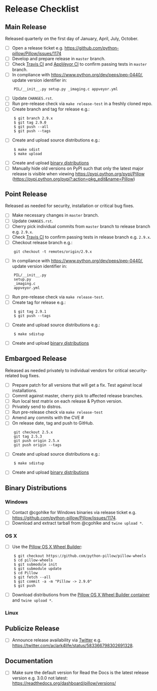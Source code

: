 # Release Checklist

## Main Release

Released quarterly on the first day of January, April, July, October.

* [ ] Open a release ticket e.g. https://github.com/python-pillow/Pillow/issues/1174
* [ ] Develop and prepare release in ``master`` branch.
* [ ] Check [Travis CI](https://travis-ci.org/python-pillow/Pillow) and [AppVeyor CI](https://ci.appveyor.com/project/python-pillow/Pillow) to confirm passing tests in ``master`` branch.
* [ ] In compliance with https://www.python.org/dev/peps/pep-0440/, update version identifier in:
```
    PIL/__init__.py setup.py _imaging.c appveyor.yml
```
* [ ] Update `CHANGES.rst`.
* [ ] Run pre-release check via `make release-test` in a freshly cloned repo.
* [ ] Create branch and tag for release e.g.:
```
    $ git branch 2.9.x
    $ git tag 2.9.0
    $ git push --all
    $ git push --tags
```
* [ ] Create and upload source distributions e.g.:
```
    $ make sdist
    $ make upload
```
* [ ] Create and upload [binary distributions](#binary-distributions)
* [ ] Manually hide old versions on PyPI such that only the latest major release is visible when viewing https://pypi.python.org/pypi/Pillow (https://pypi.python.org/pypi?:action=pkg_edit&name=Pillow)

## Point Release

Released as needed for security, installation or critical bug fixes.

* [ ] Make necessary changes in ``master`` branch.
* [ ] Update `CHANGES.rst`.
* [ ] Cherry pick individual commits from ``master`` branch to release branch e.g. ``2.9.x``.
* [ ] Check [Travis CI](https://travis-ci.org/python-pillow/Pillow) to confirm passing tests in release branch e.g. ``2.9.x``.
* [ ] Checkout release branch e.g.:
```
    git checkout -t remotes/origin/2.9.x
```
* [ ] In compliance with https://www.python.org/dev/peps/pep-0440/, update version identifier in:
```
    PIL/__init__.py
    setup.py
    _imaging.c
    appveyor.yml
```
* [ ] Run pre-release check via `make release-test`.
* [ ] Create tag for release e.g.:
```
    $ git tag 2.9.1
    $ git push --tags
```
* [ ] Create and upload source distributions e.g.:
```
    $ make sdistup
```
* [ ] Create and upload [binary distributions](#binary-distributions)

## Embargoed Release

Released as needed privately to individual vendors for critical security-related bug fixes.

* [ ] Prepare patch for all versions that will get a fix. Test against local installations.
* [ ] Commit against master, cherry pick to affected release branches.
* [ ] Run local test matrix on each release & Python version.
* [ ] Privately send to distros.
* [ ] Run pre-release check via `make release-test`
* [ ] Amend any commits with the CVE #
* [ ] On release date, tag and push to GitHub.
```
    git checkout 2.5.x
    git tag 2.5.3
    git push origin 2.5.x
    git push origin --tags
```
* [ ] Create and upload source distributions e.g.:
```
    $ make sdistup
```
* [ ] Create and upload [binary distributions](#binary-distributions)

## Binary Distributions

### Windows
* [ ] Contact @cgohlke for Windows binaries via release ticket e.g. https://github.com/python-pillow/Pillow/issues/1174.
* [ ] Download and extract tarball from @cgohlke and ``twine upload *``.

### OS X
* [ ] Use the [Pillow OS X Wheel Builder](https://github.com/python-pillow/pillow-wheels):
```
    $ git checkout https://github.com/python-pillow/pillow-wheels
    $ cd pillow-wheels
    $ git submodule init
    $ git submodule update
    $ cd Pillow
    $ git fetch --all
    $ git commit -a -m "Pillow -> 2.9.0"
    $ git push
```
* [ ] Download distributions from the [Pillow OS X Wheel Builder container](http://cdf58691c5cf45771290-6a3b6a0f5f6ab91aadc447b2a897dd9a.r50.cf2.rackcdn.com/) and ``twine upload *``.

### Linux

## Publicize Release

* [ ] Announce release availability via [Twitter](https://twitter.com/pythonpillow) e.g. https://twitter.com/aclark4life/status/583366798302691328.

## Documentation

* [ ] Make sure the default version for Read the Docs is the latest release version e.g. 3.0.0 not latest: https://readthedocs.org/dashboard/pillow/versions/
